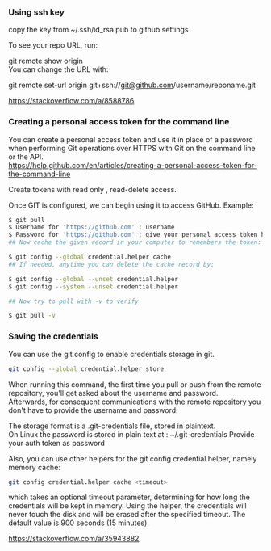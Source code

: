 ### Using ssh key
copy the key from ~/.ssh/id_rsa.pub to github settings  

To see your repo URL, run:  

git remote show origin  
You can change the URL with:  

git remote set-url origin git+ssh://git@github.com/username/reponame.git  

https://stackoverflow.com/a/8588786  

### Creating a personal access token for the command line
You can create a personal access token and use it in place of a password when performing Git operations over HTTPS with Git on the command line or the API.  
https://help.github.com/en/articles/creating-a-personal-access-token-for-the-command-line  

Create tokens with read only , read-delete access.  

Once GIT is configured, we can begin using it to access GitHub. Example:

```bash
$ git pull
$ Username for 'https://github.com' : username
$ Password for 'https://github.com' : give your personal access token here
## Now cache the given record in your computer to remembers the token:

$ git config --global credential.helper cache
## If needed, anytime you can delete the cache record by:

$ git config --global --unset credential.helper
$ git config --system --unset credential.helper

## Now try to pull with -v to verify

$ git pull -v

```

### Saving the credentials
You can use the git config to enable credentials storage in git.  
```bash
git config --global credential.helper store  
```
When running this command, the first time you pull or push from the remote repository, you'll get asked about the username and password.  
Afterwards, for consequent communications with the remote repository you don't have to provide the username and password.  

The storage format is a .git-credentials file, stored in plaintext.  
On Linux the password is stored in plain text at : ~/.git-credentials
Provide your auth token as password

Also, you can use other helpers for the git config credential.helper, namely memory cache:  
```bash
git config credential.helper cache <timeout>
```
which takes an optional timeout parameter, determining for how long the credentials will be kept in memory. Using the helper, the credentials will never touch the disk and will be erased after the specified timeout. The default value is 900 seconds (15 minutes). 

https://stackoverflow.com/a/35943882

